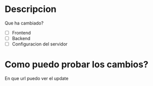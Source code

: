 # Descripcion
Que ha cambiado?

- [ ] Frontend
- [ ] Backend
- [ ] Configuracion del servidor

# Como puedo probar los cambios?
En que url puedo ver el update

